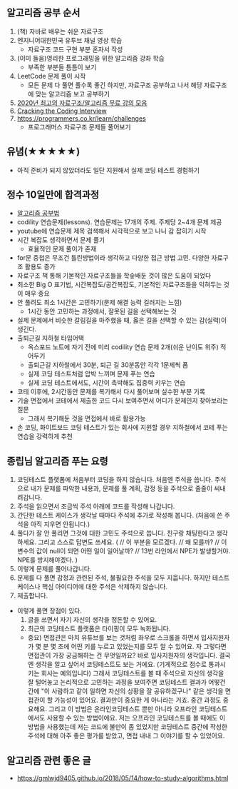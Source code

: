 ## 알고리즘 공부 순서

1. (책) 자바로 배우는 쉬운 자료구조
2. 엔지니어대한민국 유투브 채널 영상 학습
   - 자료구조 코드 구현 부분 혼자서 작성
3. (이미 들음)영리한 프로그래밍을 위한 알고리즘 강좌 학습
   - 부족한 부분들 틈틈이 보기
4. LeetCode 문제 풀이 시작
   - 모든 문제 다 풀면 풀수록 좋긴 하지만, 자료구조 공부하고 나서 해당 자료구조에 맞는 알고리즘 보고 공부하기
5. [2020년 최고의 자료구조/알고리즘 무료 강의 모음](https://digitaldefynd.com/best-data-structures-algorithms-tutorial-course-certification/)
6. [Cracking the Coding Interview](http://www.kyobobook.co.kr/product/detailViewEng.laf?ejkGb=ENG&mallGb=ENG&barcode=9780984782857&orderClick=LAG&Kc=)
7. https://programmers.co.kr/learn/challenges
   - 프로그래머스 자료구조 문제들 풀어보기

## 유념(★★★★★)

- 아직 준비가 되지 않았더라도 일단 지원해서 실제 코딩 테스트 경험하기


## 정수 10일만에 합격과정
- [알고리즘 공부법](https://gmlwjd9405.github.io/2018/05/14/how-to-study-algorithms.html)
- codility 연습문제(lessons). 연습문제는 17개의 주제. 주제당 2~4개 문제 제공
- youtube에 연습문제 제목 검색해서 시각적으로 보고 나니 감 잡히기 시작
- 시간 복잡도 생각하면서 문제 풀기
  - 효율적인 문제 풀이가 존재
- for문 중첩은 무조건 틀린방법이라 생각하고 다양한 접근 방법 고민. 다양한 자료구조 활용도 증가
- 자료구조 책 통해 기본적인 자료구조들을 학슿배둔 것이 많은 도움이 되었다
- 최소한 Big O 표기법, 시간복잡도/공간복잡도, 기본적인 자료구조들을 익혀두는 것이 매우 중요
- 안 풀려도 최소 1시간은 고민하기(문제 해결 능력 길러지는 느낌)
  - 1시간 동안 고민하는 과정에서, 잘못된 길을 선택해보는 것
- 실제 문제에서 비슷한 갈림길을 마주했을 때, 옳은 길을 선택할 수 있는 감(실력)이 생긴다.
- 출퇴근길 지하철 타임어택
  - 옥스포드 노트에 자기 전에 미리 codility 연습 문제 2개(쉬운 난이도 위주) 적어두기
  - 출퇴근길 지하철에서 30분, 퇴근 길 30분동안 각각 1문제씩 품
  - 실제 코딩 테스트처럼 압박 느끼며 문제 푸는 연습
  - 실제 코딩 테스트에서도, 시간이 촉박해도 집중력 키우는 연습
- 코테 이후에, 2시간동안 문제를 복기해서 다시 풀어보며 실수한 부분 기록
- 기술 면접에서 코테에서 제출한 코드 다시 보여주면서 어디가 문제인지 찾아보라는 질문
  - 그래서 복기해둔 것을 면접에서 바로 활용가능
- 손 코딩, 화이트보드 코딩 테스트가 있는 회사에 지원할 경우 지하철에서 코테 푸는 연습을 강력하게 추천



## 종립님 알고리즘 푸는 요령
1. 코딩테스트 플랫폼에 처음부터 코딩을 하지 않습니다. 처음엔 주석을 씁니다. 주석으로 내가 문제를 파악한 내용과, 문제를 풀 계획, 감정 등을 주석으로 줄줄이 써내려갑니다.
2. 주석을 읽으면서 조금씩 주석 아래에 코드를 작성해 나갑니다.
3. 간단한 테스트 케이스가 생각날 때마다 주석에 추가로 작성해 봅니다. (처음에 쓴 주석을 아직 지우면 안됩니다.)
4. 풀다가 잘 안 풀리면 그것에 대한 고민도 주석으로 씁니다. 친구랑 채팅한다고 생각하세요. 그리고 스스로 답변도 쓰세요.
( // 이 부분을 모르겠다. // 왜 모를까? // 이 변수의 값이 null이 되면 어떤 일이 일어날까? // 13번 라인에서 NPE가 발생할거야. NPE를 방지해야겠다. )
5. 이렇게 문제를 풀어나갑니다.
6. 문제를 다 풀면 감정과 관련된 주석, 불필요한 주석을 모두 지웁니다. 하지만 테스트 케이스나 핵심 아이디어에 대한 주석은 삭제하지 않습니다.
7. 제출합니다.
- 이렇게 풀면 장점이 있다.
  1. 글을 쓰면서 자기 자신의 생각을 정돈할 수 있어요.
  2. 최근의 코딩테스트 플랫폼은 타이핑이 모두 녹화됩니다.
  - 중요) 면접관은 마치 유튜브를 보는 것처럼 좌우로 스크롤을 하면서 입사지원자가 몇 분 몇 초에 어떤 키를 누르고 있었는지를 모두 알 수 있어요. 자 그렇다면 면접관이 가장 궁금해하는 건 무엇일까요? 바로 입사지원자의 생각입니다. 결국엔 생각을 알고 싶어서 코딩테스트도 보는 거에요. (기계적으로 점수로 통과시키는 회사는 예외입니다) 그래서 코딩테스트를 볼 때 주석으로 자신의 생각을 잘 털어놓고 논리적으로 고민하는 과정을 보여주면 코딩테스트 결과가 어떻건 간에 "이 사람하고 같이 일하면 자신의 상황을 잘 공유하겠구나" 같은 생각을 면접관이 할 가능성이 있어요. 결과만이 중요한 게 아니라는 거죠. 중간 과정도 중요해요. 그리고 이 방법은 온라인코딩테스트 뿐만 아니라 오프라인 코딩테스트에서도 사용할 수 있는 방법이에요. 저는 오프라인 코딩테스트를 볼 때에도 이 방법을 사용했는데 저는 코드에 불만이 좀 있었지만 코딩테스트 중간에 작성한 주석에 대해 아주 좋은 평가를 받았고, 면접 내내 그 이야기를 할 수 있었어요.


## 알고리즘 관련 좋은 글
- https://gmlwjd9405.github.io/2018/05/14/how-to-study-algorithms.html


